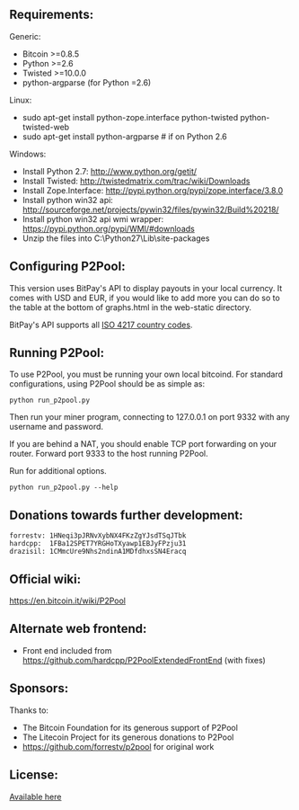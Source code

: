 Requirements:
-------------------------
Generic:
* Bitcoin >=0.8.5
* Python >=2.6
* Twisted >=10.0.0
* python-argparse (for Python =2.6)

Linux:
* sudo apt-get install python-zope.interface python-twisted python-twisted-web
* sudo apt-get install python-argparse # if on Python 2.6

Windows:
* Install Python 2.7: http://www.python.org/getit/
* Install Twisted: http://twistedmatrix.com/trac/wiki/Downloads
* Install Zope.Interface: http://pypi.python.org/pypi/zope.interface/3.8.0
* Install python win32 api: http://sourceforge.net/projects/pywin32/files/pywin32/Build%20218/
* Install python win32 api wmi wrapper: https://pypi.python.org/pypi/WMI/#downloads
* Unzip the files into C:\Python27\Lib\site-packages

Configuring P2Pool:
-------------------------
This version uses BitPay's API to display payouts in your local currency.
It comes with USD and EUR, if you would like to add more you can do so to the table at the bottom of graphs.html in the web-static directory.

BitPay's API supports all <a href="http://www.currency-iso.org/dam/downloads/lists/list_one.xml">ISO 4217 country codes</a>.

Running P2Pool:
-------------------------
To use P2Pool, you must be running your own local bitcoind. For standard
configurations, using P2Pool should be as simple as:

    python run_p2pool.py

Then run your miner program, connecting to 127.0.0.1 on port 9332 with any
username and password.

If you are behind a NAT, you should enable TCP port forwarding on your
router. Forward port 9333 to the host running P2Pool.

Run for additional options.

    python run_p2pool.py --help

Donations towards further development:
-------------------------
    forrestv: 1HNeqi3pJRNvXybNX4FKzZgYJsdTSqJTbk
    hardcpp:  1FBa12SPET7YRGHoTXyawp1EBJyFPzju31
    drazisil: 1CMmcUre9Nhs2ndinA1MDfdhxsSN4Eracq

Official wiki:
-------------------------
https://en.bitcoin.it/wiki/P2Pool

Alternate web frontend:
-------------------------
* Front end included from https://github.com/hardcpp/P2PoolExtendedFrontEnd (with fixes)


Sponsors:
-------------------------

Thanks to:
* The Bitcoin Foundation for its generous support of P2Pool
* The Litecoin Project for its generous donations to P2Pool
* https://github.com/forrestv/p2pool for original work
 
License:
-------------------------

[Available here](COPYING)


